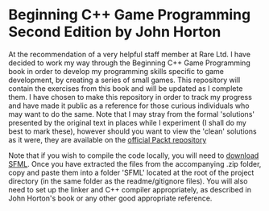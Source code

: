 # Beginning C++ Game Programming Second Edition by John Horton

At the recommendation of  a very helpful staff member at Rare Ltd. I have decided to work my way through the Beginning C++ Game Programming book in order to develop my programming skills specific to game development, by creating a series of small games. 
This repository will contain the exercises from this book and will be updated as I complete them. I have chosen to make this repository in order to track my progress and have made it public as a reference for those curious individuals who may want to do the same. 
Note that I may stray from the formal 'solutions' presented by the original text in places while I experiment (I shall do my best to mark these), however should you want to view the 'clean' solutions as it were, they are available on the [official Packt repository](https://github.com/PacktPublishing/Beginning-Cpp-Game-Programming-Second-Edition)

Note that if you wish to compile the code locally, you will need to [download SFML](https://www.sfml-dev.org/download/sfml/2.6.1/). Once you have extracted the files from the accompanying .zip folder, copy and paste them into a folder 'SFML' located at the root of the project directory (in the same folder as the readme/gitignore files). You will also need to set up the linker and C++ compiler appropriately, as described in John Horton's book or any other good appropriate reference.
